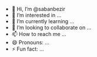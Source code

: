 - 👋 Hi, I’m @sabanbezir
- 👀 I’m interested in ...
- 🌱 I’m currently learning ...
- 💞️ I’m looking to collaborate on ...
- 📫 How to reach me ...
- 😄 Pronouns: ...
- ⚡ Fun fact: ...

<!---
sabanbezir/sabanbezir is a ✨ special ✨ repository because its `README.md` (this file) appears on your GitHub profile.
You can click the Preview link to take a look at your changes.
--->
